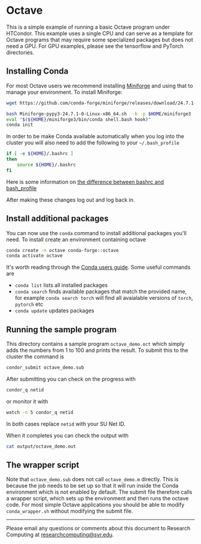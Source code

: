 # Octave

This is a simple example of running a basic Octave program under HTCondor.  This example uses a
single CPU and can serve as a template for Octave programs that may require some specialized 
packages but does not need a GPU.  For GPU examples, please see the tensorflow and PyTorch
directories.


## Installing Conda

For most Octave users we recommend installing [Miniforge](https://github.com/conda-forge/miniforge) and 
using that to manage your environment.  To install Miniforge:

```bash
wget https://github.com/conda-forge/miniforge/releases/download/24.7.1-0/Miniforge-pypy3-24.7.1-0-Linux-x86_64.sh

bash Miniforge-pypy3-24.7.1-0-Linux-x86_64.sh  -b -p $HOME/miniforge3
eval "$(${HOME}/miniforge3/bin/conda shell.bash hook)"
conda init
```

In order to be make Conda available automatically when you log into the cluster
you will also need to add the following to your `~/.bash_profile`

```bash
if [ -e ${HOME}/.bashrc ]
then
    source ${HOME}/.bashrc
fi
```

Here is some information on
[the difference between bashrc and bash_profile](https://linuxize.com/post/bashrc-vs-bash-profile/)


After making these changes log out and log back in.


## Install additional packages

You can now use the `conda` command to install additional packages you'll need.
To install create an environment containing octave

```bash
conda create -n octave conda-forge::octave
conda activate octave
```

It's worth reading through the
[Conda users guide](https://docs.conda.io/projects/conda/en/latest/user-guide/index.html).  Some useful commands are

  * `conda list` lists all installed packages
  * `conda search` finds available packages that match the provided name, for
    example `conda search torch` will find all avaialable versions of `torch`,
    `pytorch` etc
  * `conda update` updates packages


## Running the sample program

This directory contains a sample program `octave_demo.oct` which simply adds the
numbers from 1 to 100 and prints the result.  To submit this to the cluster the command is

```bash
condor_submit octave_demo.sub
```

After submitting you can check on the progress with

```bash
condor_q netid
```

or monitor it with

```bash
watch -n 5 condor_q netid
```

In both cases replace `netid` with your SU Net ID.

When it completes you can check the output with

```bash
cat output/octave_demo.out
```

## The wrapper script

Note that `octave_demo.sub` does not call `octave_demo.m` directly.  This is because the job needs to be
set up so that it will run inside the Conda environment which is not enabled by default.  The submit
file therefore calls a wrapper script, which sets up the environment and then runs the octave code.  For most
simple Octave applications you should be able to modify `conda_wrapper.sh` without modifying the submit
file.


---
Please email any questions or comments about this document to Research Computing at [researchcomputing@syr.edu](mailto:researchcomputing@syr.edu). 


